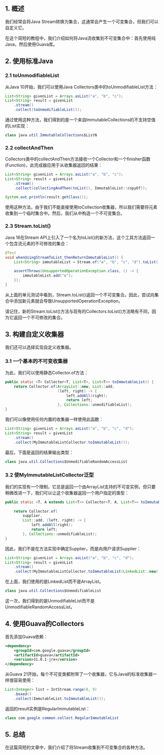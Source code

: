 ## 1. 概述

我们经常会将Java Stream转换为集合，这通常会产生一个可变集合，但我们可以自定义它。

在这个简短的教程中，我们介绍如何将Java流收集到不可变集合中：首先使用纯Java，然后使用Guava库。

## 2. 使用标准Java

### 2.1 toUnmodifiableList

从Java 10开始，我们可以使用Java Collectors类中的toUnmodifiableList方法：

```java
List<String> givenList = Arrays.asList("a", "b", "c");
List<String> result = givenList
    .stream()
    .collect(toUnmodifiableList());
```

通过使用这种方法，我们得到的是一个来自ImmutableCollections的不支持空值的List实现：

```java
class java.util.ImmutableCollections$ListN
```

### 2.2 collectAndThen

Collectors类中的collectAndThen方法接收一个Collector和一个finisher函数(Function)，此完成器应用于从收集器返回的结果：

```java
List<String> givenList = Arrays.asList("a", "b", "c");
List<String> result = givenList
    .stream()
    .collect(collectingAndThen(toList(), ImmutableList::copyOf));

System.out.println(result.getClass());
```

使用这种方法，由于我们不能直接使用toCollection收集器，所以我们需要将元素收集到一个临时集合中。然后，我们从中构造一个不可变集合。

### 2.3 Stream.toList()

Java 16在Stream API上引入了一个名为toList()的新方法，这个工具方法返回一个包含流元素的不可修改的集合：

```java
@Test
void whenUsingStreamToList_thenReturnImmutableList() {
    List<String> immutableList = Stream.of("a", "b", "c", "d").toList();
	
    assertThrows(UnsupportedOperationException.class, () -> {
        immutableList.add("e");
    });
}
```

从上面的单元测试中看到，Stream.toList()返回一个不可变集合。因此，尝试向集合中添加新元素就会导致UnsupportedOperationException。

请记住，新的Stream.toList()方法与现有的Collectors.toList()方法略有不同，因为它返回一个不可修改的集合。

## 3. 构建自定义收集器

我们还可以选择实现自定义收集器。

### 3.1 一个基本的不可变收集器

为此，我们可以使用静态Collector.of方法：

```java
public static <T> Collector<T, List<T>, List<T>> toImmutableList() {
    return Collector.of(ArrayList::new, List::add, 
                        (left, right) -> {
                            left.addAll(right);
                            return left;
                        }, Collections::unmodifiableList);
}
```

我们可以像使用任何内置的收集器一样使用此函数：

```java
List<String> givenList = Arrays.asList("a", "b", "c", "d");
List<String> result = givenList
    .stream()
    .collect(MyImmutableListCollector.toImmutableList());
```

最后，下面是返回的结果输出类型：

```java
class java.util.Collections$UnmodifiableRandomAccessList
```

### 3.2 使MyImmutableListCollector泛型

我们的实现有一个限制，它总是返回一个由ArrayList支持的不可变实例，但只要稍微改进一下，我们可以让这个收集器返回一个用户指定的类型：

```java
public static <T, A extends List<T>> Collector<T, A, List<T>> toImmutableList(Supplier<A> supplier) {
 
    return Collector.of(
        supplier,
        List::add, (left, right) -> {
            left.addAll(right);
            return left;
        }, Collections::unmodifiableList);
}
```

因此，我们不是在方法实现中确定Supplier，而是向用户请求Supplier：

```java
List<String> givenList = Arrays.asList("a", "b", "c", "d");
List<String> result = givenList
    .stream()
    .collect(MyImmutableListCollector.toImmutableList(LinkedList::new));
```

在上面，我们使用的是LinkedList而不是ArrayList。

```java
class java.util.Collections$UnmodifiableList
```

这一次，我们得到的是UnmodifiableList而不是UnmodifiableRandomAccessList。

## 4. 使用Guava的Collectors

首先添加Guava依赖：

```xml
<dependency>
    <groupId>com.google.guava</groupId>
    <artifactId>guava</artifactId>
    <version>31.0.1-jre</version>
</dependency>
```

从Guava 21开始，每个不可变类都附带了一个收集器，它与Java的标准收集器一样很容易使用：

```java
List<Integer> list = IntStream.range(0, 9)
    .boxed()
    .collect(ImmutableList.toImmutableList());
```

返回的result实例是RegularImmutableList：

```java
class com.google.common.collect.RegularImmutableList
```

## 5. 总结

在这篇简短的文章中，我们介绍了将Stream收集到不可变集合的各种方法。